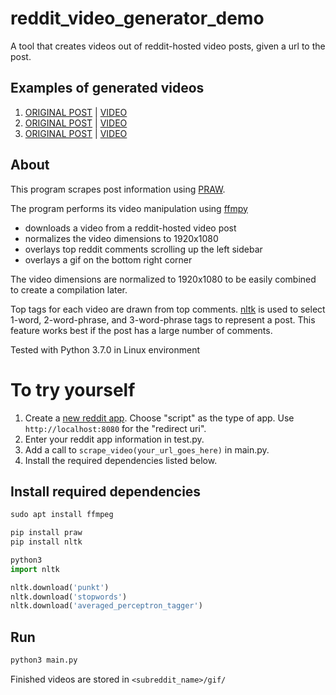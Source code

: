 # reddit_video_generator_demo
A tool that creates videos out of reddit-hosted video posts, given a url to the post.

## Examples of generated videos
1. [ORIGINAL POST](https://www.reddit.com/r/aww/comments/c5xurx/my_dad_sent_me_this_and_i_have_a_new_favorite/) |  [VIDEO](https://giphy.com/gifs/Q7joL1dJHT6kARdV5T)
2. [ORIGINAL POST](https://www.reddit.com/r/aww/comments/clheav/how_im_greeted_each_time_i_come_home_from_work/) |  [VIDEO](https://giphy.com/gifs/YS5zvunBQIMtrtMEek)
3. [ORIGINAL POST](https://www.reddit.com/r/aww/comments/clk47p/ups_man_took_a_moment_yesterday_for_himself_it/) |  [VIDEO](https://giphy.com/gifs/W22iA9jWyFDXi6p7y2)

## About
This program scrapes post information using [PRAW](https://praw.readthedocs.io/en/latest/#).

The program performs its video manipulation using [ffmpy](https://ffmpeg.org/)
- downloads a video from a reddit-hosted video post
- normalizes the video dimensions to 1920x1080
- overlays top reddit comments scrolling up the left sidebar
- overlays a gif on the bottom right corner

The video dimensions are normalized to 1920x1080 to be easily combined to create a compilation later.

Top tags for each video are drawn from top comments. [nltk](http://www.nltk.org/) is used to select 1-word, 2-word-phrase, and 3-word-phrase tags to represent a post. This feature works best if the post has a large number of comments.

Tested with Python 3.7.0 in Linux environment

# To try yourself
1. Create a [new reddit app](https://www.reddit.com/prefs/apps). Choose "script" as the type of app. Use `http://localhost:8080` for the "redirect uri".
2. Enter your reddit app information in test.py.
3. Add a call to `scrape_video(your_url_goes_here)` in main.py.
4. Install the required dependencies listed below.

## Install required dependencies
```python
sudo apt install ffmpeg

pip install praw
pip install nltk

python3
import nltk

nltk.download('punkt')
nltk.download('stopwords')
nltk.download('averaged_perceptron_tagger')
```

## Run
```bash
python3 main.py
```
Finished videos are stored in `<subreddit_name>/gif/`


